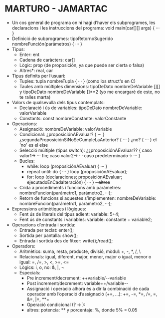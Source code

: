 # MARTURO - JAMARTAC

- Un cos general de programa on hi hagi d’haver els subprogrames, les declaracions i les instruccions del programa:       void main(car[][] args) { ··· }
- Definició de subprogrames:      tipoRetornoSugerido nombreFunción(parámetros) { ··· }
- Tipus:
  - Enter:      ent
  - Cadena de caràcters:      car[]
  - Lògic:      prop (de proposición, ya que puede ser cierta o falsa)
  - Altres*:      real, car
- Tipus definits per l’usuari:
  - Tuples:      tupla nombreTupla { ··· } (como los struct's en C)
  - Taules amb múltiples dimensions:      tipoDeDato nombreDeVariable [][]        y      tipoDeDato nombreDeVariable []**2 (yo me encargaré de este, no te ralles marta)
- Valors de qualsevulla dels tipus contemplats:
  - Declaració i ús de variables:      tipoDeDato nombreDeVariable: valorVariable
  - Constants:      const nombreConstante: valorConstante
- Operacions:
  - Assignació:      nombreDeVariable: valorVariable
  - Condicional:      ¿proposiciónAEvaluar? { ··· } ¿segundaProposiciónSiNoSeCumpleLaAnterior? { ··· } ¿no? { ··· }      el 'no' es el else
  - Selecció múltiple (tipus switch):      ¿¿proposiciónAEvaluar?? { caso valor1-> ··· fin; caso valor2-> ··· caso predeterminado-> ··· }
  - Bucles:
    - while:      loop (proposiciónAEvaluar) { ··· }
    - repeat until:      do { ··· } loop (proposiciónAEvaluar);
    - for:      loop (declaraciones; proposiciónAEvaluar; ejecutadoEnCadaIteración) { ··· }
    ~~- altres~~
  - Crida a procediments i funcions amb paràmetres:      nombreFuncion(parámetro1, parámetro2, ···);
  - Retorn de funcions si aquestes s’implementen:      nombreDeVariable: nombreFuncion(parámetro1, parámetro2, ···);
- Expressions aritmètiques i lògiques:
  - Fent ús de literals del tipus adient:      variable: 5+4;
  - Fent ús de constants i variables:      variable: constante + variable2;
- Operacions d’entrada i sortida:
  - Entrada per teclat:      enter();
  - Sortida per pantalla:      show();
  - Entrada i sortida des de fitxer:      write();/read();
- Operadors:
  - Aritmètics: suma, resta, producte, divisió, mòdul:      +, -, *, /, \
  - Relacionals: igual, diferent, major, menor, major o igual, menor o igual:      =, /=, >, <, >=, <=
  - Lògics: i, o, no:      &, |, ¬
  - Especials:
    - Pre increment/decrement:      ++variable/--variable
    - Post increment/decrement:      variable++/variable--
    - Assignació i operació alhora és a dir la combinació de cada operador amb l’operació d’assignació (+=, ...):      +=, -=, *=, /=, \=, &=, |=, **=
    - Operació condicional (? -> ):
    - altres:      potencia: ** y porcentaje: %, donde 5% = 0.05
